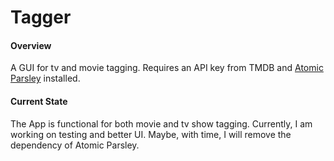 # Tagger

#### Overview
A GUI for tv and movie tagging. Requires an API key from TMDB and [Atomic Parsley](http://atomicparsley.sourceforge.net/mpeg-4files.html) installed.

#### Current State
The App is functional for both movie and tv show tagging. Currently, I am working on testing and better UI. Maybe, with time, I will remove the dependency of Atomic Parsley.
